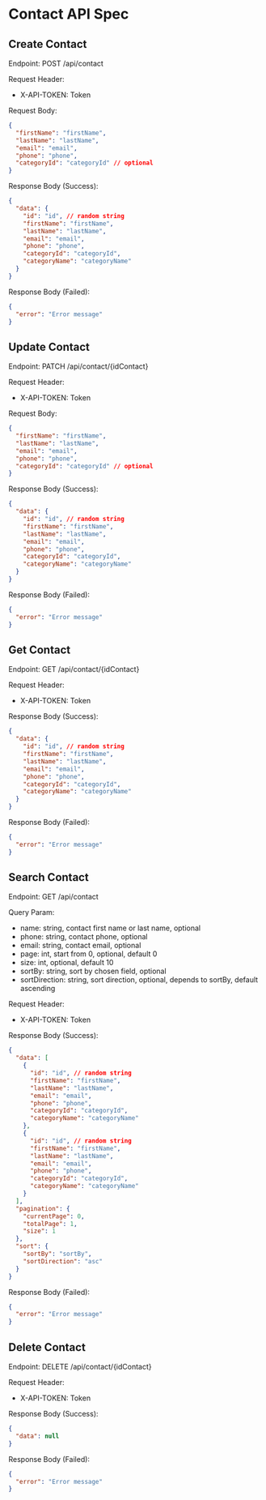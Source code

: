 # Contact API Spec

## Create Contact

Endpoint: POST /api/contact

Request Header:

- X-API-TOKEN: Token

Request Body:

```json
{
  "firstName": "firstName",
  "lastName": "lastName",
  "email": "email",
  "phone": "phone",
  "categoryId": "categoryId" // optional
}
```

Response Body (Success):

```json
{
  "data": {
    "id": "id", // random string
    "firstName": "firstName",
    "lastName": "lastName",
    "email": "email",
    "phone": "phone",
    "categoryId": "categoryId",
    "categoryName": "categoryName"
  }
}
```

Response Body (Failed):

```json
{
  "error": "Error message"
}
```

## Update Contact

Endpoint: PATCH /api/contact/{idContact}

Request Header:

- X-API-TOKEN: Token

Request Body:

```json
{
  "firstName": "firstName",
  "lastName": "lastName",
  "email": "email",
  "phone": "phone",
  "categoryId": "categoryId" // optional
}
```

Response Body (Success):

```json
{
  "data": {
    "id": "id", // random string
    "firstName": "firstName",
    "lastName": "lastName",
    "email": "email",
    "phone": "phone",
    "categoryId": "categoryId",
    "categoryName": "categoryName"
  }
}
```

Response Body (Failed):

```json
{
  "error": "Error message"
}
```

## Get Contact

Endpoint: GET /api/contact/{idContact}

Request Header:

- X-API-TOKEN: Token

Response Body (Success):

```json
{
  "data": {
    "id": "id", // random string
    "firstName": "firstName",
    "lastName": "lastName",
    "email": "email",
    "phone": "phone",
    "categoryId": "categoryId",
    "categoryName": "categoryName"
  }
}
```

Response Body (Failed):

```json
{
  "error": "Error message"
}
```

## Search Contact

Endpoint: GET /api/contact

Query Param:

- name: string, contact first name or last name, optional
- phone: string, contact phone, optional
- email: string, contact email, optional
- page: int, start from 0, optional, default 0
- size: int, optional, default 10
- sortBy: string, sort by chosen field, optional
- sortDirection: string, sort direction, optional, depends to sortBy, default ascending

Request Header:

- X-API-TOKEN: Token

Response Body (Success):

```json
{
  "data": [
    {
      "id": "id", // random string
      "firstName": "firstName",
      "lastName": "lastName",
      "email": "email",
      "phone": "phone",
      "categoryId": "categoryId",
      "categoryName": "categoryName"
    },
    {
      "id": "id", // random string
      "firstName": "firstName",
      "lastName": "lastName",
      "email": "email",
      "phone": "phone",
      "categoryId": "categoryId",
      "categoryName": "categoryName"
    }
  ],
  "pagination": {
    "currentPage": 0,
    "totalPage": 1,
    "size": 1
  },
  "sort": {
    "sortBy": "sortBy",
    "sortDirection": "asc"
  }
}
```

Response Body (Failed):

```json
{
  "error": "Error message"
}
```

## Delete Contact

Endpoint: DELETE /api/contact/{idContact}

Request Header:

- X-API-TOKEN: Token

Response Body (Success):

```json
{
  "data": null
}
```

Response Body (Failed):

```json
{
  "error": "Error message"
}
```
